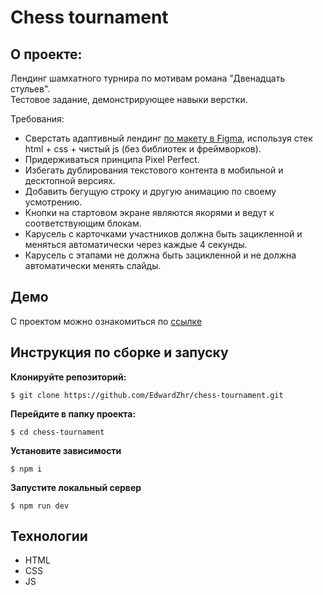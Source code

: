 # Chess tournament

## О проекте:
Лендинг шамхатного турнира по мотивам романа "Двенадцать стульев".  
Тестовое задание, демонстрирующее навыки верстки.

Требования:
- Сверстать адаптивный лендинг [по макету в Figma](https://www.figma.com/design/mZxh0SrlLVRLQXfh8n3smz/%D0%A2%D0%B5%D1%81%D1%82%D0%BE%D0%B2%D1%8B%D0%B9-%D0%BB%D0%B5%D0%BD%D0%B4%D0%B8%D0%BD%D0%B3?node-id=0-1&t=QEnpA14RluP9rdE2-1), используя стек html + css + чистый js (без библиотек и фреймворков).
- Придерживаться принципа Pixel Perfect.
- Избегать дублирования текстового контента в мобильной и десктопной версиях.
- Добавить бегущую строку и другую анимацию по своему усмотрению.
- Кнопки на стартовом экране являются якорями и ведут к соответствующим блокам.
- Карусель с карточками участников должна быть зацикленной и меняться автоматически через каждые 4 секунды.
- Карусель с этапами не должна быть зацикленной и не должна автоматически менять слайды.

## Демо
С проектом можно ознакомиться по [ссылке](https://edwardzhr.github.io/chess-tournament)

## Инструкция по сборке и запуску

**Клонируйте репозиторий:**
```
$ git clone https://github.com/EdwardZhr/chess-tournament.git
```
**Перейдите в папку проекта:** 
```
$ cd chess-tournament
```
**Установите зависимости** 
```
$ npm i
```
 **Запустите локальный сервер**
 ```
 $ npm run dev
 ```

## Технологии
* HTML
* CSS
* JS
